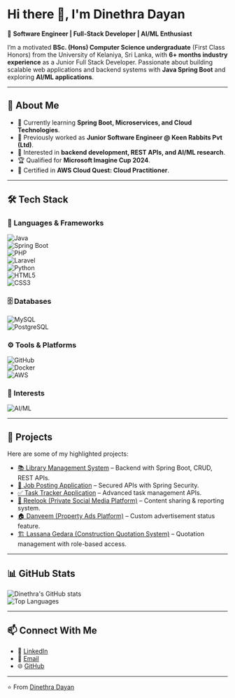 # Hi there 👋, I'm Dinethra Dayan  

🚀 **Software Engineer | Full-Stack Developer | AI/ML Enthusiast**  

I’m a motivated **BSc. (Hons) Computer Science undergraduate** (First Class Honors) from the University of Kelaniya, Sri Lanka, with **6+ months industry experience** as a Junior Full Stack Developer. Passionate about building scalable web applications and backend systems with **Java Spring Boot** and exploring **AI/ML applications**.  

---

## 🔹 About Me  
- 🌱 Currently learning **Spring Boot, Microservices, and Cloud Technologies**.  
- 💼 Previously worked as **Junior Software Engineer @ Keen Rabbits Pvt (Ltd)**.  
- 🎯 Interested in **backend development, REST APIs, and AI/ML research**.  
- 🏆 Qualified for **Microsoft Imagine Cup 2024**.  
- 📜 Certified in **AWS Cloud Quest: Cloud Practitioner**.  

---

## 🛠️ Tech Stack  

### 🚀 Languages & Frameworks  
![Java](https://img.shields.io/badge/Java-%23ED8B00.svg?style=for-the-badge&logo=java&logoColor=white)  
![Spring Boot](https://img.shields.io/badge/Spring%20Boot-%236DB33F.svg?style=for-the-badge&logo=springboot&logoColor=white)  
![PHP](https://img.shields.io/badge/PHP-%23777BB4.svg?style=for-the-badge&logo=php&logoColor=white)  
![Laravel](https://img.shields.io/badge/Laravel-%23FF2D20.svg?style=for-the-badge&logo=laravel&logoColor=white)  
![Python](https://img.shields.io/badge/Python-%233776AB.svg?style=for-the-badge&logo=python&logoColor=white)  
![HTML5](https://img.shields.io/badge/HTML5-%23E34F26.svg?style=for-the-badge&logo=html5&logoColor=white)  
![CSS3](https://img.shields.io/badge/CSS3-%231572B6.svg?style=for-the-badge&logo=css3&logoColor=white)  

### 🗄️ Databases  
![MySQL](https://img.shields.io/badge/MySQL-%234479A1.svg?style=for-the-badge&logo=mysql&logoColor=white)  
![PostgreSQL](https://img.shields.io/badge/PostgreSQL-%23336791.svg?style=for-the-badge&logo=postgresql&logoColor=white)  

### ⚙️ Tools & Platforms  
![GitHub](https://img.shields.io/badge/GitHub-%23121011.svg?style=for-the-badge&logo=github&logoColor=white)  
![Docker](https://img.shields.io/badge/Docker-%232496ED.svg?style=for-the-badge&logo=docker&logoColor=white)  
![AWS](https://img.shields.io/badge/AWS-%23FF9900.svg?style=for-the-badge&logo=amazon-aws&logoColor=white)  

### 🤖 Interests  
![AI/ML](https://img.shields.io/badge/AI%2FML-%2300C4CC.svg?style=for-the-badge&logo=tensorflow&logoColor=white)  

---

## 📌 Projects  
Here are some of my highlighted projects:  

- [📚 Library Management System](https://github.com/gaddganepola/Simple-Library-App) – Backend with Spring Boot, CRUD, REST APIs.  
- [💼 Job Posting Application](https://github.com/gaddganepola/Job-App-Spring-Security) – Secured APIs with Spring Security.  
- [✅ Task Tracker Application](https://github.com/gaddganepola/Task-Tracker-Spring-Boot) – Advanced task management APIs.  
- [🎥 Reelook (Private Social Media Platform)](https://reelook.me) – Content sharing & reporting system.  
- [🏠 Danveem (Property Ads Platform)](https://danveem.lk) – Custom advertisement status feature.  
- [🏗️ Lassana Gedara (Construction Quotation System)](https://www.lassanagedara.com) – Quotation management with role-based access.  

---

## 📊 GitHub Stats  
![Dinethra's GitHub stats](https://github-readme-stats.vercel.app/api?username=gaddganepola&show_icons=true&theme=radical)  
![Top Languages](https://github-readme-stats.vercel.app/api/top-langs/?username=gaddganepola&layout=compact&theme=radical)  

---

## 📫 Connect With Me  
- 💼 [LinkedIn](https://www.linkedin.com/in/dinethra-dayan)  
- 📧 [Email](mailto:dinethradayan00@gmail.com)  
- 🌐 [GitHub](https://github.com/gaddganepola)  

---

⭐️ From [Dinethra Dayan](https://github.com/gaddganepola)  
